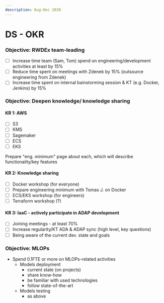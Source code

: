 ```yaml
---
description: Aug-Dec 2020
---
```


# DS - OKR

### Objective: RWDEx team-leading 

* [ ] Increase time team \(Sam, Tom\) spend on engineering/development activities at least by 15%
* [ ] Reduce time spent on meetings with Zdenek by 15% \(outsource engineering from Zdenek\)
* [ ] Increase time spent on internal bainstorming session & KT \(e.g. Docker, Jenkins\) by 15%

### Objective: Deepen knowledge/ knowledge sharing 

#### KR 1: AWS

* [ ] S3
* [ ] KMS
* [ ] Sagemaker
* [ ] ECS
* [ ] EKS

Prepare "eng. minimum" page about each, which will describe functionality/key features  

#### KR 2: Knowledge sharing 

* [ ] Docker workshop \(for everyone\) 
* [ ] Prepare engineering minimum with Tomas J. on Docker
* [ ] ECS/EKS workshop \(for engineers\) 
* [ ] Terraform workshop \(?\)

#### KR 3: IaaC - actively participate in ADAP development  

* [ ] Joining meetings - at least 70%
* [ ] Increase regularity/KT ADA & ADAP sync \(high level, key questions\) 
* [ ] Being aware of the current dev. state and goals 

### Objective: MLOPs

* Spend 0.1FTE or more on MLOPs-related activities
  * Models deployment 
    * current state \(on projects\)
    * share know-how
    * be familiar with used technologies
    * follow state-of-the-art
  * Models testing
    * as above



